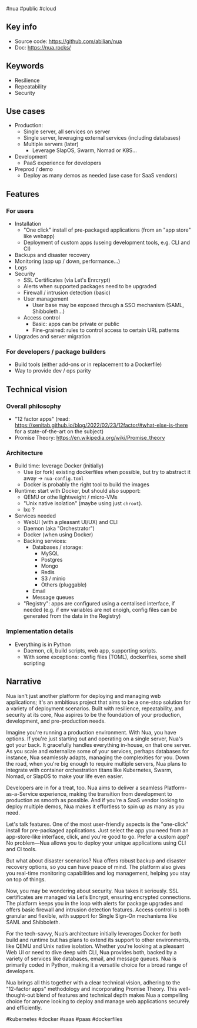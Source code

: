 #nua #public #cloud

## Key info

- Source code: <https://github.com/abilian/nua>
- Doc: <https://nua.rocks/>

## Keywords

- Resilience
- Repeatability
- Security

## Use cases

- Production:
	- Single server, all services on server
	- Single server, leveraging external services (including databases)
	- Multiple servers (later)
		- Leverage SlapOS, Swarm, Nomad or K8S...
- Development
	- PaaS experience for developers
- Preprod / demo
	- Deploy as many demos as needed (use case for SaaS vendors)

## Features

### For users

- Installation
    - "One click" install of pre-packaged applications (from an "app store" like webapp)
    - Deployment of custom apps (useing development tools, e.g. CLI and CI)
- Backups and disaster recovery
- Monitoring (app up / down, performance...)
- Logs
- Security
    - SSL Certificates (via Let's Enrcrypt)
    - Alerts when supported packages need to be upgraded
    - Firewall / intrusion detection (basic)
    - User management
        - User base may be exposed through a SSO mechanism (SAML, Shibboleth...)
    - Access control
        - Basic: apps can be private or public
        - Fine-grained: rules to control access to certain URL patterns
- Upgrades and server migration

### For developers / package builders

- Build tools (either add-ons or in replacement to a Dockerfile)
- Way to provide dev / ops parity

## Technical vision

### Overall philosophy

- "12 factor apps" (read: https://xenitab.github.io/blog/2022/02/23/12factor/#what-else-is-there for a state-of-the-art on the subject)
- Promise Theory: <https://en.wikipedia.org/wiki/Promise_theory>

### Architecture

- Build time: leverage Docker (initially)
    - Use (or fork) existing dockerfiles when possible, but try to abstract it away → `nua-config.toml`
    - Docker is probably the right tool to build the images
- Runtime: start with Docker, but should also support:
    - QEMU or othe lightweight / micro-VMs
    - "Unix native isolation" (maybe using just `chroot`).
    - lxc ?
- Services needed
    - WebUI (with a pleasant UI/UX) and CLI
    - Daemon (aka "Orchestrator")
    - Docker (when using Docker)
    - Backing services:
        - Databases / storage: 
            - MySQL
            - Postgres
            - Mongo
            - Redis
            - S3 / minio
            - Others (pluggable)
        - Email
        - Message queues
    - "Registry": apps are configured using a centalised interface, if needed (e.g. if env variables are not enoigh, config files can be generated from the data in the Registry)

### Implementation details

- Everything is in Python
    - Daemon, cli, build scripts, web app, supporting scripts.
    - With some exceptions: config files (TOML), dockerfiles, some shell scripting

## Narrative

Nua isn't just another platform for deploying and managing web applications; it's an ambitious project that aims to be a one-stop solution for a variety of deployment scenarios. Built with resilience, repeatability, and security at its core, Nua aspires to be the foundation of your production, development, and pre-production needs.

Imagine you're running a production environment. With Nua, you have options. If you're just starting out and operating on a single server, Nua's got your back. It gracefully handles everything in-house, on that one server. As you scale and externalize some of your services, perhaps databases for instance, Nua seamlessly adapts, managing the complexities for you. Down the road, when you're big enough to require multiple servers, Nua plans to integrate with container orchestration titans like Kubernetes, Swarm, Nomad, or SlapOS to make your life even easier.

Developers are in for a treat, too. Nua aims to deliver a seamless Platform-as-a-Service experience, making the transition from development to production as smooth as possible. And if you're a SaaS vendor looking to deploy multiple demos, Nua makes it effortless to spin up as many as you need.

Let's talk features. One of the most user-friendly aspects is the "one-click" install for pre-packaged applications. Just select the app you need from an app-store-like interface, click, and you're good to go. Prefer a custom app? No problem—Nua allows you to deploy your unique applications using CLI and CI tools.

But what about disaster scenarios? Nua offers robust backup and disaster recovery options, so you can have peace of mind. The platform also gives you real-time monitoring capabilities and log management, helping you stay on top of things.

Now, you may be wondering about security. Nua takes it seriously. SSL certificates are managed via Let’s Encrypt, ensuring encrypted connections. The platform keeps you in the loop with alerts for package upgrades and offers basic firewall and intrusion detection features. Access control is both granular and flexible, with support for Single Sign-On mechanisms like SAML and Shibboleth.

For the tech-savvy, Nua’s architecture initially leverages Docker for both build and runtime but has plans to extend its support to other environments, like QEMU and Unix native isolation. Whether you're looking at a pleasant Web UI or need to dive deep with CLI, Nua provides both, backed by a variety of services like databases, email, and message queues. Nua is primarily coded in Python, making it a versatile choice for a broad range of developers.

Nua brings all this together with a clear technical vision, adhering to the "12-factor apps" methodology and incorporating Promise Theory. This well-thought-out blend of features and technical depth makes Nua a compelling choice for anyone looking to deploy and manage web applications securely and efficiently.

<!-- Keywords -->
#kubernetes #docker #saas #paas #dockerfiles
<!-- /Keywords -->
